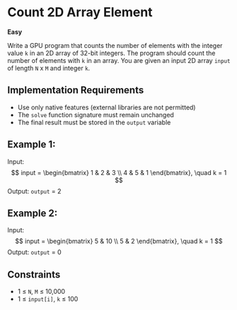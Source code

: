 # Count 2D Array Element

**Easy**

Write a GPU program that counts the number of elements with the integer value `k` in an 2D array of 32-bit integers. The program should count the number of elements with `k` in an array. You are given an input 2D array `input` of length `N` x `M` and integer `k`.

## Implementation Requirements

* Use only native features (external libraries are not permitted)
* The `solve` function signature must remain unchanged
* The final result must be stored in the `output` variable

## Example 1:

Input:
$$
input = \begin{bmatrix} 1 & 2 & 3 \\ 4 & 5 & 1 \end{bmatrix}, \quad k = 1
$$
Output: `output` = 2

## Example 2:

Input:
$$
input = \begin{bmatrix} 5 & 10 \\ 5 & 2 \end{bmatrix}, \quad k = 1
$$
Output: `output` = 0

## Constraints

* 1 ≤ `N`, `M` ≤ 10,000
* 1 ≤ `input[i]`, `k` ≤ 100